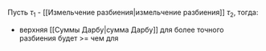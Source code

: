 Пусть $\tau_1$ - [[Измельчение разбиения|измельчение разбиения]] $\tau_2$, тогда:
- верхняя [[Суммы Дарбу|сумма Дарбу]] для более точного разбиения будет >= чем для 
